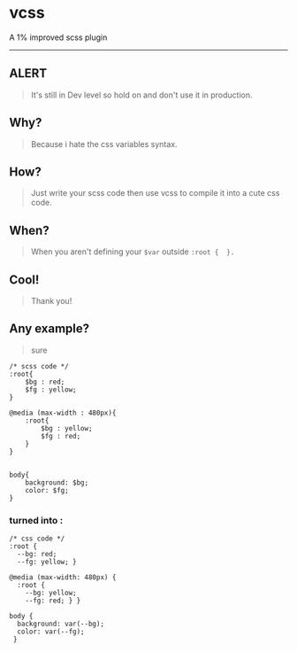 # vcss
A 1% improved scss plugin
***

## ALERT
> It's still in Dev level so hold on and don't use it in production.

## Why?
> Because i hate the css variables syntax.

## How?
> Just write your scss code then use vcss to compile it into a cute css code.

## When?
> When you aren't defining your ` $var ` outside ` :root {  }. `

## Cool!
> Thank you!

## Any example?
> sure

```
/* scss code */
:root{
    $bg : red;
    $fg : yellow;
}

@media (max-width : 480px){
    :root{
        $bg : yellow;
        $fg : red;
    }
}


body{
    background: $bg;
    color: $fg;
}
```
### turned into :

```
/* css code */
:root {
  --bg: red;
  --fg: yellow; }

@media (max-width: 480px) {
  :root {
    --bg: yellow;
    --fg: red; } }

body {
  background: var(--bg);
  color: var(--fg);
 }
```
